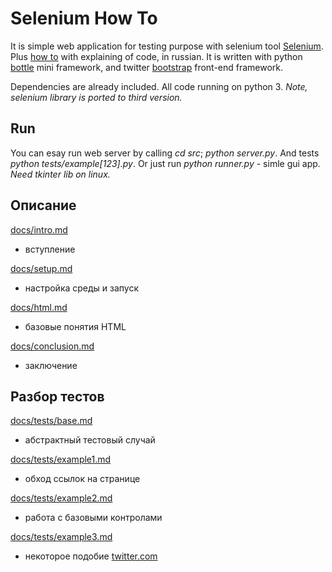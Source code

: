 Selenium How To
===============

It is simple web application for testing purpose with selenium tool [Selenium](http://seleniumhq.org/).
Plus [how to](https://bitbucket.org/B7W/seleniumhowto/src/default/docs) with explaining of code, in russian.
It is written with python [bottle](http://bottlepy.org/) mini framework,
and twitter [bootstrap](http://twitter.github.com/bootstrap/) front-end framework.

Dependencies are already included. All code running on python 3.
*Note, selenium library is ported to third version.*

Run
---

You can esay run web server by calling *cd src*; *python server.py*. And tests *python tests/example[123].py*.
Or just run *python runner.py* - simle gui app. *Need tkinter lib on linux.*

Описание
--------

[docs/intro.md](https://bitbucket.org/B7W/seleniumhowto/src/default/docs/intro.md)
 - вступление

[docs/setup.md](https://bitbucket.org/B7W/seleniumhowto/src/default/docs/setup.md)
 - настройка среды и запуск

[docs/html.md](https://bitbucket.org/B7W/seleniumhowto/src/default/docs/html.md)
 - базовые понятия HTML

[docs/conclusion.md](https://bitbucket.org/B7W/seleniumhowto/src/default/docs/conclusion.md)
 - заключение

Разбор тестов
-------------

[docs/tests/base.md](https://bitbucket.org/B7W/seleniumhowto/src/default/docs/tests/base.md)
 - абстрактный тестовый случай

[docs/tests/example1.md](https://bitbucket.org/B7W/seleniumhowto/src/default/docs/tests/example1.md)
 - обход ссылок на странице

[docs/tests/example2.md](https://bitbucket.org/B7W/seleniumhowto/src/default/docs/tests/example2.md)
 - работа с базовыми контролами

[docs/tests/example3.md](https://bitbucket.org/B7W/seleniumhowto/src/default/docs/tests/example3.md)
 - некоторое подобие [twitter.com](https://twitter.com)

